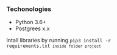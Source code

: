 ### Techonologies

- Python 3.6+
- Postgrees x.x


Intall libraries by running <code>pip3 install -r requirements.txt<code> inside folder project
